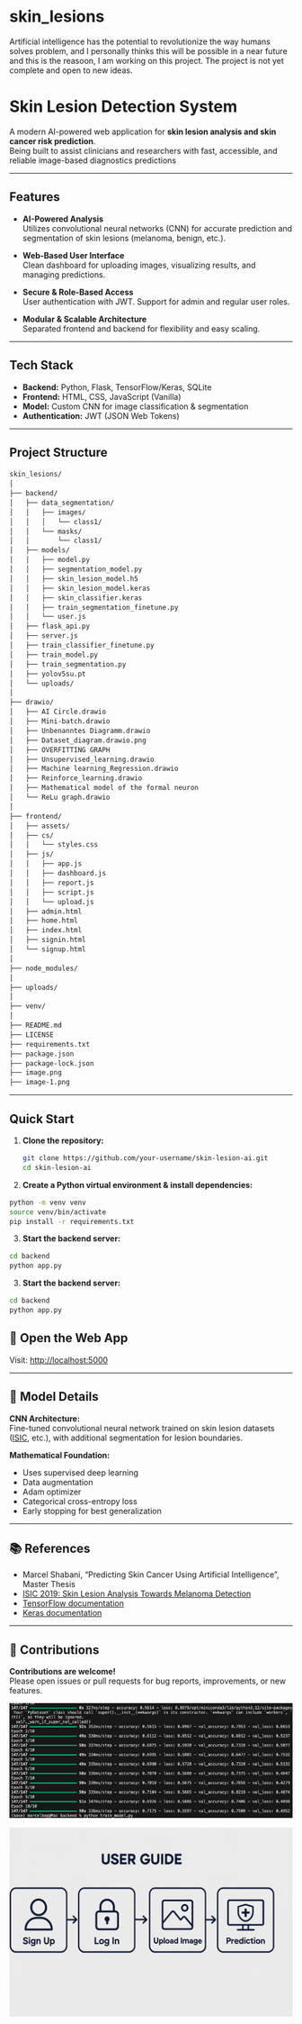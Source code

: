 # skin_lesions
Artificial intelligence has the potential to revolutionize the way humans solves problem, and I personally thinks this will be possible in a near future and this is the reasoon, I am working on this project.
The project is not yet complete and open to new ideas.

# Skin Lesion Detection System

A modern AI-powered web application for **skin lesion analysis and skin cancer risk prediction**.  
Being built to assist clinicians and researchers with fast, accessible, and reliable image-based diagnostics predictions

---

## Features

- **AI-Powered Analysis**  
  Utilizes convolutional neural networks (CNN) for accurate prediction and segmentation of skin lesions (melanoma, benign, etc.).

- **Web-Based User Interface**  
  Clean dashboard for uploading images, visualizing results, and managing predictions.

- **Secure & Role-Based Access**  
  User authentication with JWT. Support for admin and regular user roles.

- **Modular & Scalable Architecture**  
  Separated frontend and backend for flexibility and easy scaling.

---

## Tech Stack

- **Backend:** Python, Flask, TensorFlow/Keras, SQLite  
- **Frontend:** HTML, CSS, JavaScript (Vanilla)  
- **Model:** Custom CNN for image classification & segmentation  
- **Authentication:** JWT (JSON Web Tokens)

---

## Project Structure
```bash
skin_lesions/
│
├── backend/
│   ├── data_segmentation/
│   │   ├── images/
│   │   │   └── class1/
│   │   └── masks/
│   │       └── class1/
│   ├── models/
│   │   ├── model.py
│   │   ├── segmentation_model.py
│   │   ├── skin_lesion_model.h5
│   │   ├── skin_lesion_model.keras
│   │   ├── skin_classifier.keras
│   │   ├── train_segmentation_finetune.py
│   │   └── user.js
│   ├── flask_api.py
│   ├── server.js
│   ├── train_classifier_finetune.py
│   ├── train_model.py
│   ├── train_segmentation.py
│   ├── yolov5su.pt
│   └── uploads/
│
├── drawio/
│   ├── AI Circle.drawio
│   ├── Mini-batch.drawio
│   ├── Unbenanntes Diagramm.drawio
│   ├── Dataset_diagram.drawio.png
│   ├── OVERFITTING GRAPH
│   ├── Unsupervised_learning.drawio
│   ├── Machine learning_Regression.drawio
│   ├── Reinforce_learning.drawio
│   ├── Mathematical model of the formal neuron
│   └── ReLu graph.drawio
│
├── frontend/
│   ├── assets/
│   ├── cs/
│   │   └── styles.css
│   ├── js/
│   │   ├── app.js
│   │   ├── dashboard.js
│   │   ├── report.js
│   │   ├── script.js
│   │   └── upload.js
│   ├── admin.html
│   ├── home.html
│   ├── index.html
│   ├── signin.html
│   └── signup.html
│
├── node_modules/
│
├── uploads/
│
├── venv/
│
├── README.md
├── LICENSE
├── requirements.txt
├── package.json
├── package-lock.json
├── image.png
├── image-1.png

```
---

## Quick Start

1. **Clone the repository:**
   ```bash
   git clone https://github.com/your-username/skin-lesion-ai.git
   cd skin-lesion-ai
    ```
2. **Create a Python virtual environment & install dependencies:**
```bash
python -m venv venv
source venv/bin/activate
pip install -r requirements.txt
```
3. **Start the backend server:**
```bash
cd backend
python app.py

```
3. **Start the backend server:**

```bash
cd backend
python app.py
``` 
## 🚀 Open the Web App

Visit: [http://localhost:5000](http://localhost:5000)

---

## 🧠 Model Details

**CNN Architecture:**  
Fine-tuned convolutional neural network trained on skin lesion datasets ([ISIC](https://challenge.isic-archive.com/), etc.), with additional segmentation for lesion boundaries.

**Mathematical Foundation:**  
- Uses supervised deep learning  
- Data augmentation  
- Adam optimizer  
- Categorical cross-entropy loss  
- Early stopping for best generalization

---

## 📚 References

- Marcel Shabani, “Predicting Skin Cancer Using Artificial Intelligence”, Master Thesis  
- [ISIC 2019: Skin Lesion Analysis Towards Melanoma Detection](https://challenge.isic-archive.com/)  
- [TensorFlow documentation](https://www.tensorflow.org/)  
- [Keras documentation](https://keras.io/)

---

## 🤝 Contributions

**Contributions are welcome!**  
Please open issues or pull requests for bug reports, improvements, or new features.



![alt text](image.png)

![alt text](image-1.png)
